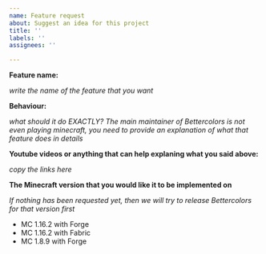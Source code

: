 ```yaml
---
name: Feature request
about: Suggest an idea for this project
title: ''
labels: ''
assignees: ''

---
```


**Feature name:**

_write the name of the feature that you want_

**Behaviour:**

_what should it do EXACTLY? The main maintainer of Bettercolors is not even playing minecraft, you need to provide an explanation of what that feature does in details_

**Youtube videos or anything that can help explaning what you said above:**

_copy the links here_

**The Minecraft version that you would like it to be implemented on**

_If nothing has been requested yet, then we will try to release Bettercolors for that version first_

- MC 1.16.2 with Forge
- MC 1.16.2 with Fabric
- MC 1.8.9 with Forge
